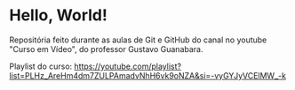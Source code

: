 # Hello, World!
Repositória feito durante as aulas de Git e GitHub do canal no youtube "Curso em Vídeo", do professor Gustavo Guanabara.

Playlist do curso: https://youtube.com/playlist?list=PLHz_AreHm4dm7ZULPAmadvNhH6vk9oNZA&si=-vyGYJyVCElMW_-k